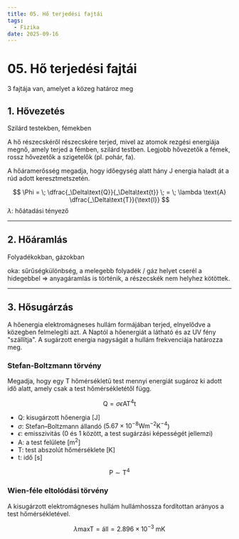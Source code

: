 ```yaml
---
title: 05. Hő terjedési fajtái
tags:
  - Fizika
date: 2025-09-16
---
```


# 05. Hő terjedési fajtái

3 fajtája van, amelyet a közeg határoz meg

## 1. Hővezetés
Szilárd testekben, fémekben

A hő részecskéről részecskére terjed, mivel az atomok rezgési energiája megnő, amely terjed a fémben, szilárd testben.
Legjobb hővezetők a fémek, rossz hővezetők a szigetelők (pl. pohár, fa).

A hőáramerősség megadja, hogy időegység alatt hány $\text{J}$ energia haladt át a rúd adott keresztmetszetén.

$$
\Phi = \; \dfrac{_\Delta\text{Q}}{_\Delta\text{t}} \; = \; \lambda \text{A} \dfrac{_\Delta\text{T}}{\text{l}}
$$
$\lambda$: hőátadási tényező

---

## 2. Hőáramlás
Folyadékokban, gázokban

oka: sűrűségkülönbség, a melegebb folyadék / gáz helyet cserél a hidegebbel $\Rightarrow$ anyagáramlás is történik, a részecskék nem helyhez kötöttek.

---

## 3. Hősugárzás

A hőenergia elektromágneses hullám formájában terjed, elnyelődve a közegben felmelegíti azt.
A Naptól a hőenergiát a látható és az UV fény "szállítja".
A sugárzott energia nagyságát a hullám frekvenciája határozza meg.

### Stefan-Boltzmann törvény

Megadja, hogy egy $\text{T}$ hőmérsékletű test mennyi energiát sugároz ki adott idő alatt, amely csak a test hőmérsékletétől függ.

$$
\text{Q} = \sigma \epsilon \text{A} \text{T}^4 \text{t}
$$

- $\text{Q}$: kisugárzott hőenergia [$\text{J}$]
- $\sigma$: Stefan–Boltzmann állandó ($5.67 \times 10^{-8} \text{W} \text{m}^{-2} \text{K}^{-4}$)
- $\epsilon$: emisszivitás (0 és 1 között, a test sugárzási képességét jellemzi)
- $\text{A}$: a test felülete [$\text{m}^2$]
- $\text{T}$: test abszolút hőmérséklete [$\text{K}$]
- $\text{t}$: idő [$\text{s}$]

$$
\text{P} \sim \text{T}^4
$$

### Wien-féle eltolódási törvény

A kisugárzott elektromágneses hullám hullámhossza fordítottan arányos a test hőmérsékletével.

$$
\lambda\text{max} \text{T} = \text{áll} = 2.896 \times 10^{-3} \; \text{m} \text{K} 
$$